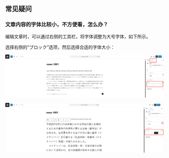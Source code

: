 ## 常见疑问

### 文章内容的字体比较小，不方便看，怎么办？

编辑文章时，可以通过右侧的工具栏，将字体调整为大号字体，如下所示。

选择右侧的“ブロック”选项，然后选择合适的字体大小：

![fontSizeForArticle](../../images/image-70.png)

![fontSizeForArticle2](../../images/image-71.png)
